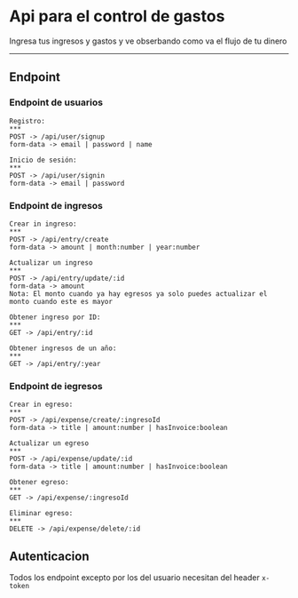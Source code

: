 # Api para el control de gastos
Ingresa tus ingresos y gastos y ve obserbando como va el flujo de tu dinero
***

## Endpoint

### Endpoint de usuarios
```
Registro:
***
POST -> /api/user/signup
form-data -> email | password | name

Inicio de sesión: 
***
POST -> /api/user/signin
form-data -> email | password 

```

### Endpoint de ingresos 
```
Crear in ingreso: 
***
POST -> /api/entry/create
form-data -> amount | month:number | year:number

Actualizar un ingreso
***
POST -> /api/entry/update/:id
form-data -> amount
Nota: El monto cuando ya hay egresos ya solo puedes actualizar el monto cuando este es mayor

Obtener ingreso por ID:
***
GET -> /api/entry/:id

Obtener ingresos de un año:
***
GET -> /api/entry/:year

```

### Endpoint de iegresos 
```
Crear in egreso: 
***
POST -> /api/expense/create/:ingresoId
form-data -> title | amount:number | hasInvoice:boolean

Actualizar un egreso
***
POST -> /api/expense/update/:id
form-data -> title | amount:number | hasInvoice:boolean

Obtener egreso:
***
GET -> /api/expense/:ingresoId

Eliminar egreso:
***
DELETE -> /api/expense/delete/:id

```

## Autenticacion
Todos los endpoint excepto por los del usuario necesitan del header ``x-token``